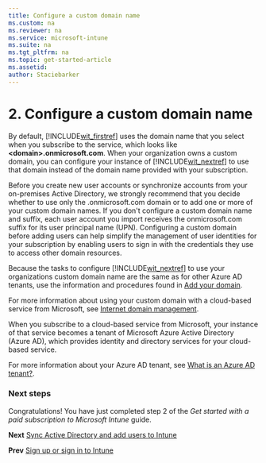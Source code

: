 ```yaml
---
title: Configure a custom domain name
ms.custom: na
ms.reviewer: na
ms.service: microsoft-intune
ms.suite: na
ms.tgt_pltfrm: na
ms.topic: get-started-article
ms.assetid:
author: Staciebarker
---
```


# 2. Configure a custom domain name

By default, [!INCLUDE[wit_firstref](./includes/wit_firstref_md.md)] uses the domain name that you select when you subscribe to the service, which looks like **&lt;domain&gt;.onmicrosoft.com**. When your organization owns a custom domain, you can configure your instance of [!INCLUDE[wit_nextref](./includes/wit_nextref_md.md)] to use that domain instead of the domain name provided with your subscription.

Before you create new user accounts or synchronize accounts from your on-premises Active Directory, we strongly recommend that you decide whether to use only the .onmicrosoft.com domain or to add one or more of your custom domain names. If you don't configure a custom domain name and suffix, each user account you import receives the onmicrosoft.com suffix for its user principal name (UPN). Configuring a custom domain before adding users can help simplify the management of user identities for your subscription by enabling users to sign in with the credentials they use to access other domain resources.

Because the tasks to configure [!INCLUDE[wit_nextref](./includes/wit_nextref_md.md)] to use your organizations custom domain name are the same as for other Azure AD tenants, use the information and procedures found in [Add your domain](https://azure.microsoft.com/documentation/articles/active-directory-add-domain/).

For more information about using your custom domain with a cloud-based service from Microsoft, see [Internet domain management](http://technet.microsoft.com/library/hh969248.aspx).

When you subscribe to a cloud-based service from Microsoft, your instance of that service becomes a tenant of Microsoft Azure Active Directory (Azure AD), which provides identity and directory services for your cloud-based service.

For more information about your Azure AD tenant, see [What is an Azure AD tenant?](http://technet.microsoft.com/library/jj573650.aspx).

### Next steps
Congratulations! You have just completed step 2 of the *Get started with a paid subscription to Microsoft Intune* guide.

**Next** [Sync Active Directory and add users to Intune](get-started-with-a-paid-subscription-to-microsoft-intune-step-3.md)

**Prev** [Sign up or sign in to Intune](get-started-with-a-paid-subscription-to-microsoft-intune-step-1.md)

